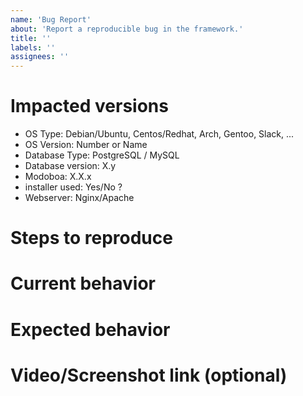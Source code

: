 ```yaml
---
name: 'Bug Report'
about: 'Report a reproducible bug in the framework.'
title: ''
labels: ''
assignees: ''
---
```


# Impacted versions

* OS Type: Debian/Ubuntu, Centos/Redhat, Arch, Gentoo, Slack, ...
* OS Version: Number or Name
* Database Type: PostgreSQL / MySQL
* Database version: X.y
* Modoboa: X.X.x
* installer used: Yes/No ?
* Webserver: Nginx/Apache

# Steps to reproduce

# Current behavior

<!--

  Explain the behavior you're seeing that you think is a bug, and explain how you
  think things should behave instead.

-->

# Expected behavior

# Video/Screenshot link (optional)

